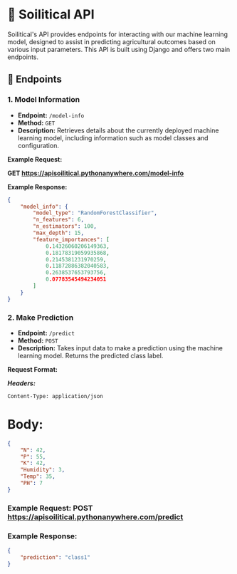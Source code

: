 # 🌱 **Soilitical API**

Soilitical's API provides endpoints for interacting with our machine learning model, designed to assist in predicting agricultural outcomes based on various input parameters. This API is built using Django and offers two main endpoints.

## 🚀 **Endpoints**

### 1. Model Information

- **Endpoint:** `/model-info`
- **Method:** `GET`
- **Description:** Retrieves details about the currently deployed machine learning model, including information such as model classes and configuration.

**Example Request:**

**GET https://apisoilitical.pythonanywhere.com/model-info**


**Example Response:**

```json
{
    "model_info": {
        "model_type": "RandomForestClassifier",
        "n_features": 6,
        "n_estimators": 100,
        "max_depth": 15,
        "feature_importances": [
            0.14326060206149363,
            0.18178319059935868,
            0.2145381231970259,
            0.11872886382040583,
            0.2638537653793756,
            0.07783545494234051
        ]
    }
}
```

### 2. Make Prediction

- **Endpoint:** `/predict`
- **Method:** `POST`
- **Description:** Takes input data to make a prediction using the machine learning model. Returns the predicted class label.

**Request Format:**

***Headers:***

```http
Content-Type: application/json
```
# **Body:**
```json
{
    "N": 42,
    "P": 55,
    "K": 42,
    "Humidity": 3,
    "Temp": 35,
    "PH": 7
}
```

### Example Request: POST https://apisoilitical.pythonanywhere.com/predict

### Example Response: 
```json
{
    "prediction": "class1"
}
```




